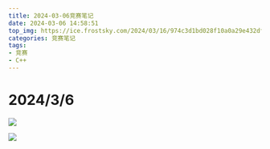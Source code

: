 ```yaml
---
title: 2024-03-06竞赛笔记
date: 2024-03-06 14:58:51
top_img: https://ice.frostsky.com/2024/03/16/974c3d1bd028f10a0a29e432dfc42f8d.png
categories: 竞赛笔记
tags:
- 竞赛
- C++
---
```

# 2024/3/6

![](https://s11.ax1x.com/2024/02/28/pFwiYHf.jpg)

![](https://s11.ax1x.com/2024/02/28/pFwiJDP.jpg)




